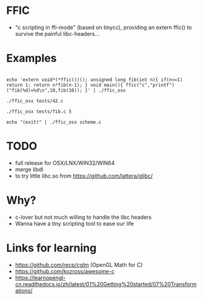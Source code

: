 # FFIC

* "c scripting in ffi-mode" (based on tinycc), providing an extern ffic() to survive the painful libc-headers...

# Examples

```

echo 'extern void*(*ffic())(); unsigned long fib(int n){ if(n<=1) return 1; return n*fib(n-1); } void main(){ ffic("c","printf")("fib(%d)=%d\n",10,fib(10)); }' | ./ffic_osx

./ffic_osx tests/42.c

./ffic_osx tests/fib.c 5

echo "(exit)" | ./ffic_osx scheme.c
```

# TODO

* full release for OSX/LNX/WIN32/WIN64
* merge libdl
* to try little libc.so from https://github.com/lattera/glibc/

# Why?

* c-lover but not much willing to handle the libc headers
* Wanna have a tiny scripting tool to ease our life

# Links for learning

* https://github.com/recp/cglm (OpenGL Math for C)
* https://github.com/kozross/awesome-c
* https://learnopengl-cn.readthedocs.io/zh/latest/01%20Getting%20started/07%20Transformations/
